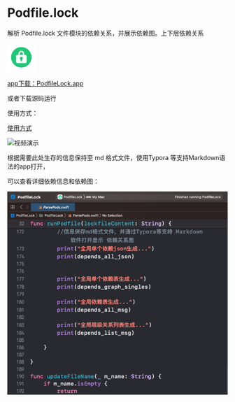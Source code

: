 # Podfile.lock
解析 Podfile.lock 文件模块的依赖关系，并展示依赖图。上下层依赖关系

![使用方式](source/icon.png)

[app下载：PodfileLock.app](source/PodfileLock.app.zip)

或者下载源码运行



使用方式：

[使用方式](https://github.com/techsay/Podfile.lock/blob/main/source/usagevideo.mp4)

![视频演示](source/usagevideo.gif)

根据需要此处生存的信息保持至 md 格式文件，使用Typora 等支持Markdown语法的app打开，

可以查看详细依赖信息和依赖图：

![使用方式](source/graphfiles.png)
